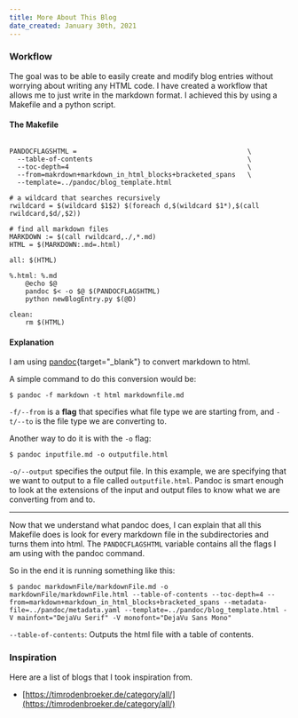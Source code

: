```yaml
---
title: More About This Blog 
date_created: January 30th, 2021 
---
```



### Workflow
The goal was to be able to easily create and modify blog entries without worrying about writing any HTML code. I have created a workflow that allows me to just write in the markdown format. I achieved this by using a Makefile and a python script.

#### The Makefile
```make

PANDOCFLAGSHTML =                                           \
  --table-of-contents                                       \
  --toc-depth=4                                             \
  --from=makrdown+markdown_in_html_blocks+bracketed_spans   \
  --template=../pandoc/blog_template.html

# a wildcard that searches recursively
rwildcard = $(wildcard $1$2) $(foreach d,$(wildcard $1*),$(call rwildcard,$d/,$2))

# find all markdown files
MARKDOWN := $(call rwildcard,./,*.md)
HTML = $(MARKDOWN:.md=.html)

all: $(HTML)

%.html: %.md
	@echo $@
	pandoc $< -o $@ $(PANDOCFLAGSHTML)
	python newBlogEntry.py $(@D)

clean:
	rm $(HTML)
```

#### Explanation  
I am using [pandoc](https://pandoc.org/){target="&#95;blank"} to convert markdown to html.  

A simple command to do this conversion would be:  
```shell
$ pandoc -f markdown -t html markdownfile.md
```

`-f/--from` is a <span style="font-weight:bold; cursor: pointer;" uk-tooltip="title: A Command-line flag is a common way to specify options for command-line programs.">flag</span> that specifies what file type we are starting from, and `-t/--to` is the file type we are converting to. 

Another way to do it is with the `-o` flag:  
```shell
$ pandoc inputfile.md -o outputfile.html
```

`-o/--output` specifies the output file. In this example, we are specifying that we want to output to a file called `outputfile.html`. Pandoc is smart enough to look at the extensions of the input and output files to know what we are converting from and to.

---

Now that we understand what pandoc does, I can explain that all this Makefile does is look for every markdown file in the subdirectories and turns them into html. The `PANDOCFLAGSHTML` variable contains all the flags I am using with the pandoc command.

So in the end it is running something like this:
```shell
$ pandoc markdownFile/markdownFile.md -o markdownFile/markdownFile.html --table-of-contents --toc-depth=4 --from=markdown+markdown_in_html_blocks+bracketed_spans --metadata-file=../pandoc/metadata.yaml --template=../pandoc/blog_template.html -V mainfont="DejaVu Serif" -V monofont="DejaVu Sans Mono"
```

`--table-of-contents`: Outputs the html file with a table of contents. 


### Inspiration
Here are a list of blogs that I took inspiration from.  
  - [https://timrodenbroeker.de/category/all/](https://timrodenbroeker.de/category/all/)

